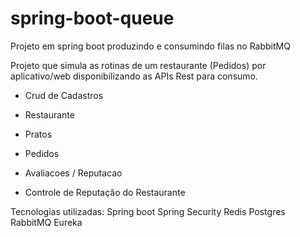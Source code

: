 # spring-boot-queue
Projeto em spring boot produzindo e consumindo filas no RabbitMQ


Projeto que simula as rotinas de um restaurante (Pedidos) por aplicativo/web disponibilizando as APIs Rest para consumo.

- Crud de Cadastros
- Restaurante
- Pratos
- Pedidos
- Avaliacoes / Reputacao

- Controle de Reputação do Restaurante

Tecnologias utilizadas:
  Spring boot
  Spring Security
  Redis
  Postgres
  RabbitMQ
  Eureka
  
